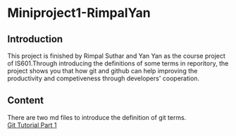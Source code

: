 # Miniproject1-RimpalYan

## **Introduction**

This project is finished by Rimpal Suthar and Yan Yan as the course project of IS601.Through introducing the definitions of some terms in reporitory, the project shows you that how git and github can help improving the productivity and competiveness through developers' cooperation.

## **Content**

There are two md files to introduce the definition of git terms.
<br>[Git Tutorial Part 1](/GitTutorialPart1.md)

